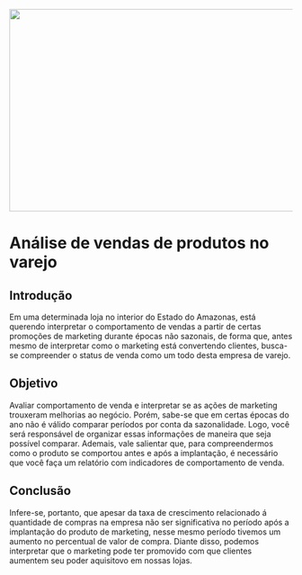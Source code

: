 <p align="center">
  <img width="740" height="360" src="https://epaybrasil.com.br/blog/wp-content/uploads/2016/05/estrategias-para-tornar-seu-varejo-uma-maquina-de-vendas-740x360.jpg">
</p>

# Análise de vendas de produtos no varejo

## Introdução
Em uma determinada loja no interior do Estado do Amazonas, está querendo interpretar o comportamento de vendas a partir de certas promoções de marketing durante épocas não sazonais, de forma que, antes mesmo de interpretar como o marketing está convertendo clientes, busca-se compreender o status de venda como um todo desta empresa de varejo.

## Objetivo
Avaliar comportamento de venda e interpretar se as ações de marketing trouxeram melhorias ao negócio. Porém, sabe-se que em certas épocas do ano não é válido comparar períodos por conta da sazonalidade. Logo, você será responsável de organizar essas informações de maneira que seja possível comparar. Ademais, vale salientar que, para compreendermos como o produto se comportou antes e após a implantação, é necessário que você faça um relatório com indicadores de comportamento de venda.

## Conclusão
Infere-se, portanto, que apesar da taxa de crescimento relacionado á quantidade de compras na empresa não ser significativa no período após a implantação do produto de marketing, nesse mesmo período tivemos um aumento no percentual de valor de compra. Diante disso, podemos interpretar que o marketing pode ter promovido com que clientes aumentem seu poder aquisitovo em nossas lojas.
